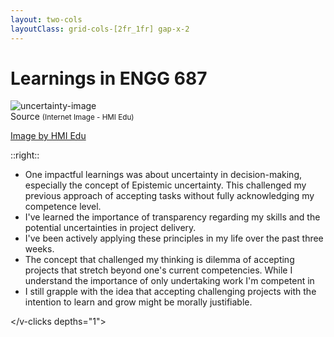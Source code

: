 ```yaml
---
layout: two-cols
layoutClass: grid-cols-[2fr_1fr] gap-x-2
---
```


# Learnings in ENGG 687

<div>
<img src="https://www.hmi.edu/wp-content/uploads/2024/01/1.png" class="mt-20" alt="uncertainty-image"  />
<div class="flex justify-left">
  <a class="text-right" link="https://www.hmi.edu/risk-and-the-reward-navigating-uncertainty-to-pursue-a-new-career/">Source
<small class=" text-[8px]">(Internet Image - HMI Edu)</small>
  </a>
</div>
</div>

[Image by HMI Edu](https://www.hmi.edu/risk-and-the-reward-navigating-uncertainty-to-pursue-a-new-career/)

<!-- There are load of things I have learnt in the past 2 months in taking this course, and I will say this learning has shaped my mindset, my outlook on seeing things from a holistic point and not just personal point. I am engineer and I need to know that what I build individually or collaboratively often times is not just for the ease of my life but for the entire human kind and I need to be empathetic about these decisions and also inclusive. They are different things that must be considered.  most tim learning

This one I beleive i accept fully and I have already incorporated in my life in the past 3 weeks and it has been helpful, made me more transparent.
Before now I use to think accepting or jumping on any task is something to be proud about but after taking the first few classes especially the lecture where we were taught about uncertainty - Normative uncertainty the different types where we learnt about the Epistemic uncertainty. "What do we know?"" First the dictionary meaning of Epistemic is relating to knowledge and Epistemicology is the study of knowledge acquisition. I normally would accept project that I am not currently competent at but with the hope that I would grasp the knowledge or find someone that knows a lot about the subject topic and might be able to put me through. But only looking at the bigger picture if project owner was to ask me about the expected delivery I always come up with vague delivery date this create a lot of uncertainty for me "project owner is not aware I am not competent" they just assume the project will be done at the delivery time and not consiwer the uncertainty of my not delivery. "Uncertainty in decision making is not nece"

Where did i learn this?
I learnt from my environemtn I often see my brother colect project he wasn't competent/well skilled at but hewill end up collecting it and delivering this proiject but not art rthe required time. He was only concerned avbout delivery the project and not

 and  But on knowiung the RULE 2 of APEGA "professional engineers and geoscientists shall undertake only work that they are compet3ent to perform by the virtue of their trainign and experience. themselves with integrity, honesty, fairness and objectivity in their professional activities"

 Challanged my thinking?

 Every bone and fiber in me still thinks accepting this project since you have the intention in perfoming them in still morally right. The quetion when do we decide cross road of accepting a poroject. Scenerio, I have been trained to write a software but I have never written a production based projeect =. Do i accept this request or do i tell my employer that I am capable or I just tell them i am can'tbecause I have not been trained to wrtite this large codebase. It is a grtay area and I beleive most employers opnky want to employee people that will challange themselve. As yo can see this crates a big convern. -->

 <!-- "Throughout this course, I've gained numerous insights that have reshaped my perspective on engineering ethics. The most surprising and interesting aspect I learned was the concept of holistic thinking in engineering decisions, particularly considering the broader impact on humanity rather than just personal or immediate benefits. -->
::right::

<v-clicks depths="2">

- One impactful learnings was about uncertainty in decision-making, especially the concept of Epistemic uncertainty. This challenged my previous approach of accepting tasks without fully acknowledging my competence level.
- I've learned the importance of transparency regarding my skills and the potential uncertainties in project delivery.
- I've been actively applying these principles in my life over the past three weeks.
- The concept that challenged my thinking is dilemma of accepting projects that stretch beyond one's current competencies. While I understand the importance of only undertaking work I'm competent in
- I still grapple with the idea that accepting challenging projects with the intention to learn and grow might be morally justifiable.

</v-clicks depths="1">

<!-- - For instance, I'm now more transparent about my capabilities when approached with new tasks, which aligns with APEGA's Rule 2 about undertaking only work that one is competent to perform. -->
<!-- - This creates a gray area, especially in scenarios where I have the foundational skills but lack specific experience, such as writing production-level software for the first time. -->
<!-- This ethical consideration has led me to reflect deeply on the balance between professional growth and ethical responsibility. It's challenged me to think more critically about how to approach opportunities for professional development while maintaining integrity and honesty about my current capabilities.
In conclusion, this course has not only provided me with ethical guidelines but has also prompted me to critically examine my professional decisions and their potential impacts. It's reinforced the importance of continuous learning and self-assessment in the engineering profession." -->
